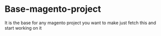 # Base-magento-project
It is the base for any magento project you want to make just fetch this and start working on it
